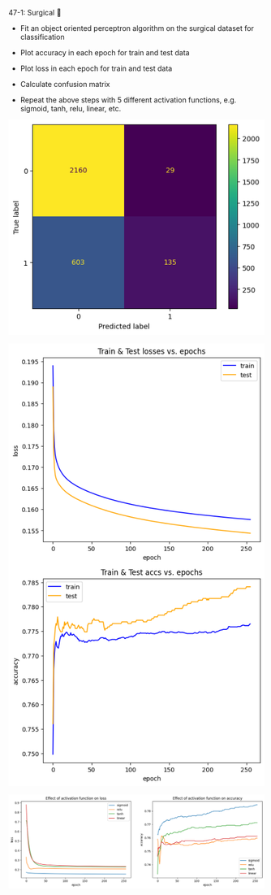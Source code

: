 47-1:  Surgical 🏨

- Fit an object oriented perceptron algorithm on the surgical dataset for classification

- Plot accuracy in each epoch for train and test data
- Plot loss in each epoch for train and test data
- Calculate confusion matrix
- Repeat the above steps with 5 different activation functions, e.g. sigmoid, tanh, relu, linear, etc.

![Alt text](47-1/output/output1.png)

![Alt text](47-1/output/output2.png)

![Alt text](47-1/output/output3.png)